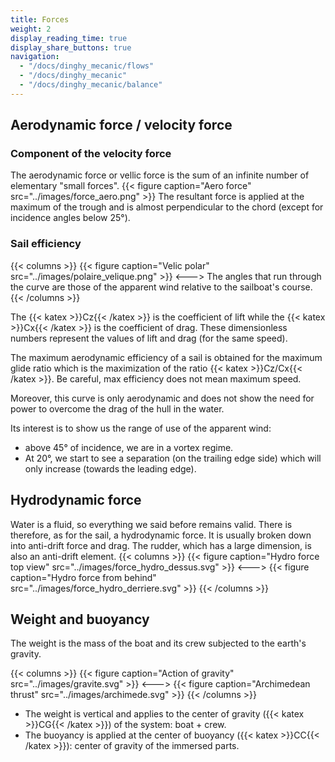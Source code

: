 ```yaml
---
title: Forces
weight: 2
display_reading_time: true
display_share_buttons: true
navigation:
  - "/docs/dinghy_mecanic/flows"
  - "/docs/dinghy_mecanic"
  - "/docs/dinghy_mecanic/balance"
---
```

## Aerodynamic force / velocity force

### Component of the velocity force
The aerodynamic force or vellic force is the sum of an infinite number of elementary "small forces".
{{< figure caption="Aero force" src="../images/force_aero.png" >}}
The resultant force is applied at the maximum of the trough and is almost perpendicular to the chord (except for incidence angles below 25°).

### Sail efficiency
{{< columns >}}
{{< figure caption="Velic polar" src="../images/polaire_velique.png" >}}
<--->
The angles that run through the curve are those of the apparent wind relative to the sailboat's course.
{{< /columns >}}

The {{< katex >}}Cz{{< /katex >}} is the coefficient of lift while the {{< katex >}}Cx{{< /katex >}} is the coefficient of drag.
These dimensionless numbers represent the values of lift and drag (for the same speed).

The maximum aerodynamic efficiency of a sail is obtained for the maximum glide ratio which is the maximization of the ratio {{< katex >}}Cz/Cx{{< /katex >}}. Be careful, max efficiency does not mean maximum speed.

Moreover, this curve is only aerodynamic and does not show the need for power to overcome the drag of the hull in the water.

Its interest is to show us the range of use of the apparent wind:

- above 45° of incidence, we are in a vortex regime.
- At 20°, we start to see a separation (on the trailing edge side) which will only increase (towards the leading edge).

## Hydrodynamic force

Water is a fluid, so everything we said before remains valid. There is therefore, as for the sail, a hydrodynamic force. It is usually broken down into anti-drift force and drag.
The rudder, which has a large dimension, is also an anti-drift element.
{{< columns >}}
{{< figure caption="Hydro force top view" src="../images/force_hydro_dessus.svg" >}}
<--->
{{< figure caption="Hydro force from behind" src="../images/force_hydro_derriere.svg" >}}
{{< /columns >}}

## Weight and buoyancy
The weight is the mass of the boat and its crew subjected to the earth's gravity.

{{< columns >}}
{{< figure caption="Action of gravity" src="../images/gravite.svg" >}}
<--->
{{< figure caption="Archimedean thrust" src="../images/archimede.svg" >}}
{{< /columns >}}

- The weight is vertical and applies to the center of gravity ({{< katex >}}CG{{< /katex >}}) of the system: boat + crew.
- The buoyancy is applied at the center of buoyancy ({{< katex >}}CC{{< /katex >}}): center of gravity of the immersed parts.